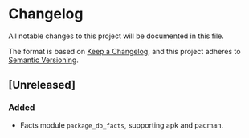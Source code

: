 <!--
SPDX-FileCopyrightText: 2023 swjmj1 <swjmj1@tuta.io>
SPDX-License-Identifier: CC0-1.0
-->


# Changelog

All notable changes to this project will be documented in this file.

The format is based on [Keep a Changelog](https://keepachangelog.com/en/1.0.0/),
and this project adheres to [Semantic Versioning](https://semver.org/spec/v2.0.0.html).


## [Unreleased]

### Added

- Facts module `package_db_facts`, supporting apk and pacman.
